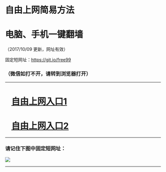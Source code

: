 ﻿# 自由上网简易方法

# 电脑、手机一键翻墙

（2017/10/09 更新，网址有效）

固定短网址：https://git.io/free99

### （微信如打不开，请转到浏览器打开）


***





# &nbsp;&nbsp; <a href="http://ft2358830318.fwq-tz-1001.info/fwqtz01.html?t=100900119885 " target="_blank">自由上网入口1</a>
# &nbsp;&nbsp; <a href="http://ft1056414414.fwq-tz-1002.info/fwqtz02.html?t=10090015989 " target="_blank">自由上网入口2</a>
***

### 请记住下图中固定短网址：

<img src="https://s3-us-west-2.amazonaws.com/fwq-1001/yjfq-20170905okok.png" /> 


***

